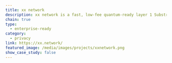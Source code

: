 ```yaml
---
title: xx network
description: xx network is a fast, low-fee quantum-ready layer 1 Substrate based blockchain built in tandem with the most private communications network in the world (cMix). Founded by the godfather of digital currency and privacy technology David Chaum, the xx network mainnet launched in November 2021
chain: true
type:
  - enterprise-ready
category:
  - privacy
link: https://xx.network/
featured_image: /media/images/projects/xxnetwork.png
show_case_study: false
---
```

